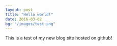 ```yaml
---
layout: post
title: "Hello world!"
date: 2016-03-02
bg: "/images/test.png"
---
```


This is a test of my new blog site hosted on github!
